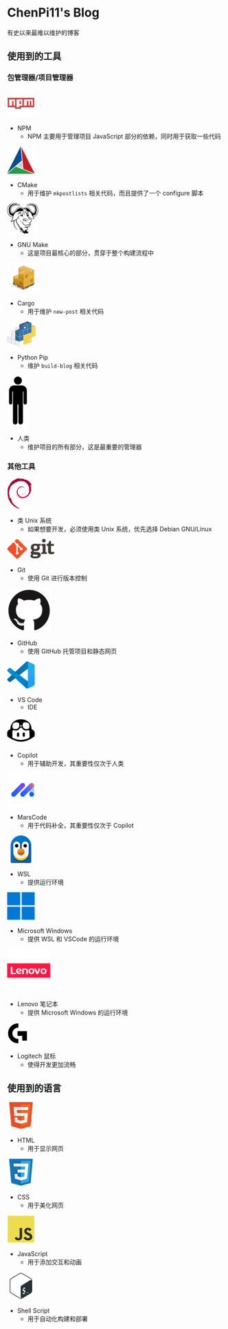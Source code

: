 # ChenPi11's Blog

有史以来最难以维护的博客

## 使用到的工具

### 包管理器/项目管理器

![NPM](res/npm.png)

- NPM
  - NPM 主要用于管理项目 JavaScript 部分的依赖，同时用于获取一些代码

![CMake](res/cmake.png)

- CMake
  - 用于维护 `mkpostlists` 相关代码，而且提供了一个 configure 脚本

![GNU Make](res/gnu.png)

- GNU Make
  - 这是项目最核心的部分，贯穿于整个构建流程中

![Cargo](res/cargo.png)

- Cargo
  - 用于维护 `new-post` 相关代码

![Python Pip](res/pip.png)

- Python Pip
  - 维护 `build-blog` 相关代码

![Human](res/human.png)

- 人类
  - 维护项目的所有部分，这是最重要的管理器

### 其他工具

![Debian GNU/Linux](res/debian.png)

- 类 Unix 系统
  - 如果想要开发，必须使用类 Unix 系统，优先选择 Debian GNU/Linux

![Git](res/git.png)

- Git
  - 使用 Git 进行版本控制

![GitHub](res/github.png)

- GitHub
  - 使用 GitHub 托管项目和静态网页

![VS Code](res/vscode.png)

- VS Code
  - IDE

![Copilot](res/copilot.png)

- Copilot
  - 用于辅助开发，其重要性仅次于人类

![MarsCode](res/marscode.png)

- MarsCode
  - 用于代码补全，其重要性仅次于 Copilot

![WSL](res/wsl.png)

- WSL
  - 提供运行环境

![Microsoft Windows](res/windows.png)

- Microsoft Windows
  - 提供 WSL 和 VSCode 的运行环境

![Lenovo Laptop](res/lenovo.png)

- Lenovo 笔记本
  - 提供 Microsoft Windows 的运行环境

![Logitech Mouse](res/logitech.png)

- Logitech 鼠标
  - 使得开发更加流畅

## 使用到的语言

![HTML](res/html5.png)

- HTML
  - 用于显示网页

![CSS](res/css3.png)

- CSS
  - 用于美化网页

![JavaScript](res/javascript.png)

- JavaScript
  - 用于添加交互和动画

![Shell Script](res/bash.png)

- Shell Script
  - 用于自动化构建和部署
